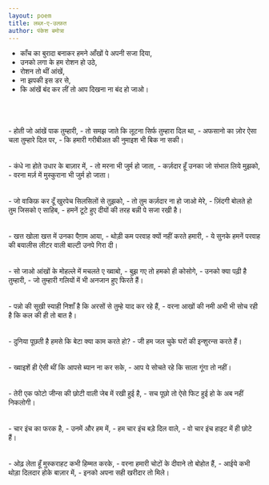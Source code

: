 ```yaml
---
layout: poem
title: लब्ज़-ए-उल्फ़त
author: पंकेश बमोत्रा
---
```


- काँच का बुरादा बनाकर हमने आँखों पे अपनी सजा दिया, 
- उनको लगा के हम रोशन हो उठे,
- रोशन तो थीं आंखें,
- ना झपकी इस डर से,
- कि आंखें बंद कर लीं तो आप दिखना ना बंद हो जाओ।
<br/>
<br/>
<br/>
- होती जो आंखें पाक तुम्हारी,
- तो समझ जाते कि लूटना सिर्फ तुम्हारा दिल था,
- अफसानो का ज़ोर ऐसा चला तुम्हारे दिल पर,
- कि हमारी गरीबीअत की नुमाइश भी बिक ना सकी।
<br/>
<br/>
<br/>
- कंधे ना होते उधार के बाज़ार में,
- तो मरना भी जुर्म हो जाता,
- कर्ज़दार हूँ उनका जो संभाल लिये मुझको,
- वरना मर्ज़ में मुस्कुराना भी जुर्म हो जाता।
<br/>
<br/>
<br/>
- जो वाकिफ़ कर दूँ खुरपेच सिलसिलों से तुझको,
- तो तुम कर्ज़दार ना हो जाओ मेरे,
- ज़िंदगी बोलते हो तुम जिसको ए साहिब,
- हमनें टूटे हुए दीयों की तरह बन्नी पे सजा रखी है।
<br/>
<br/>
<br/>
- खत्त खोला खत्त में उनका पैग़ाम आया,
- थोड़ी कम परवाह क्यों नहीं करते हमारी,
- ये सुनके हमनें परवाह की बयालीस लीटर वाली बाल्टी उनपे गिरा दी।
<br/>
<br/>
<br/> 
- सो जाओ आंखों के मोहल्ले में मचलते ए ख्वाबो,
- बुझ गए तो हमको ही कोसोगे,
- उनको क्या पढ़ी है तुम्हारी,
- जो तुम्हारी गलियों में भी अनजान हुए फिरते हैं।
<br/>
<br/>
<br/> 
- पन्नो की सूखी स्याही निशाँ है कि अरसों से तुम्हे याद कर रहे हैं,
- वरना आखों की नमी अभी भी सोच रही है कि कल की ही तो बात है। 
<br/>
<br/>
<br/> 
- दुनिया पूछती है हमसे कि बेटा क्या काम करते हो?
- जी हम जल चुके घरों की इन्शुरन्स करते हैं।
<br/>
<br/>
<br/>
- ख्वाइशें ही ऐसी थीं कि आपसे ब्यान ना कर सके,
- आप ये सोचते रहे कि साला गूंगा तो नहीं।  
<br/>
<br/>
<br/>
- तेरी एक फोटो जीन्स की छोटी वाली जेब में रखी हुई है,
- सच पूछो तो ऐसे फिट हुई हो के अब नहीं निकलोगी।
<br/> 
<br/>
<br/>
- चार इंच का फरक है,
- उनमें और हम में,
- हम चार इंच बड़े दिल वाले,
- वो चार इंच हाइट में ही छोटे हैं।
<br/> 
<br/>
<br/>
- ओढ़ लेता हूँ मुस्कराहट कभी हिम्मत करके,
- वरना हमारी चोटों के दीवाने तो बोहोत हैं,
- आईये कभी थोड़ा दिलदार होके बाज़ार में,
- इनको अपना सही खरीदार तो मिले।